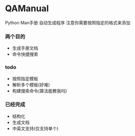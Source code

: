 # QAManual
Python Man手册 自动生成程序
注意你需要按照指定的格式来添加

### 两个目的

- 生成手册文档
- 命令快捷搜索

### todo
- 按照指定模板
- 解析多个模板(好难)
- 构建搜索命令(算法能教我吗)


###  已经完成
- 结构化
- 生成文档 
- 中英文支持(仅支持单个)